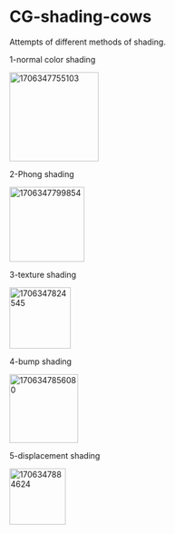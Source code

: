 # CG-shading-cows
Attempts of different methods of shading.

1-normal color shading

<img width="157" alt="1706347755103" src="https://github.com/MauraLxy/CG-shading-cows/assets/100116002/e7228ee9-b707-4435-9bbc-a09b850d8b79">

2-Phong shading

<img width="132" alt="1706347799854" src="https://github.com/MauraLxy/CG-shading-cows/assets/100116002/333b3b50-1888-4998-bf61-f28eb9e55c81">

3-texture shading

<img width="108" alt="1706347824545" src="https://github.com/MauraLxy/CG-shading-cows/assets/100116002/50e2d5c5-85b1-43c9-97aa-8cd0ae4b7de0">

4-bump shading

<img width="121" alt="1706347856080" src="https://github.com/MauraLxy/CG-shading-cows/assets/100116002/c8f6cd1f-1ee8-41f9-ba14-09e31e6f8fc4">

5-displacement shading

<img width="99" alt="1706347884624" src="https://github.com/MauraLxy/CG-shading-cows/assets/100116002/a4bd4fdb-40db-4019-9600-914debd290b4">
